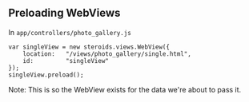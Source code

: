 ##  Preloading WebViews

In `app/controllers/photo_gallery.js`

    var singleView = new steroids.views.WebView({
        location:   "/views/photo_gallery/single.html",
        id:         "singleView"
    });
    singleView.preload();

Note:
This is so the WebView exists for the data we're about to pass it.
